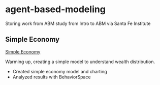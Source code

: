 # agent-based-modeling
Storing work from ABM study from Intro to ABM via Santa Fe Institute


## Simple Economy

[Simple Economy](simple-economy.jpg)

Warming up, creating a simple model to understand wealth distribution.

* Created simple economy model and charting
* Analyzed results with BehaviorSpace

